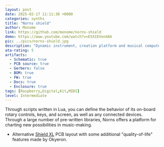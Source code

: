 ```yaml
---
layout: post
date: 2025-02-17 11:11:38 +0000
categories: synths
title: "Norns shield"
author: Monome
link: https://github.com/monome/norns-shield
demo: https://www.youtube.com/watch?v=E5XIEVon4Ak
pic: ../pics/norns-shield.jpg
description: "Dynamic instrument, creation platform and musical computer "
ata-rating: 5
artifacts:
  - Schematic: true
  - PCB source: true
  - Gerbers: false
  - BOM: true
  - FW: true
  - Docs: true
  - Enclosure: true
tags: [Raspberry,Digital,Kit,MIDI]
level: Intermediate
---
```


Through scripts written in Lua, you can define the behavior of its on-board rotary controls, keys, and screen, as well as any connected devices. Through a large number of pre-written libraries, Norns offers a platform for charting new possibilities in music-making.

- Alternative [Shield XL](https://github.com/okyeron/shieldXL) PCB layout with some additional "quality-of-life" features made by Okyeron.